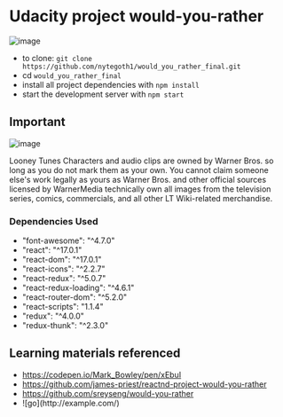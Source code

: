 # Udacity project would-you-rather

![image](https://www.udacity.com/favicon.ico)
* to clone: `git clone https://github.com/nytegoth1/would_you_rather_final.git`
* cd `would_you_rather_final`
* install all project dependencies with `npm install`
* start the development server with `npm start`


## Important

![image](https://www.warnerbros.com/assets/favicon-32x32.png)

Looney Tunes Characters and audio clips are owned by Warner Bros. so long as you do not mark them as your own.
You cannot claim someone else's work legally as yours as Warner Bros. and other official sources licensed by WarnerMedia technically own all images from the television series, comics, commercials, and all other LT Wiki-related merchandise.


<h3>Dependencies Used</h3>
<ul>
<li>"font-awesome": "^4.7.0"</li>
<li>"react": "^17.0.1"</li>
<li>"react-dom": "^17.0.1"</li>
<li>"react-icons": "^2.2.7"</li>
<li>"react-redux": "^5.0.7"</li>
<li>"react-redux-loading": "^4.6.1"</li>
<li>"react-router-dom": "^5.2.0"</li>
<li>"react-scripts": "1.1.4"</li>
<li>"redux": "^4.0.0"</li>
<li>"redux-thunk": "^2.3.0"</li>
</ul>

## Learning materials referenced
<ul>
  <li><a href="https://codepen.io/Mark_Bowley/pen/xEbuI" target="_blank">https://codepen.io/Mark_Bowley/pen/xEbuI</a></li>
  <li><a href="https://github.com/james-priest/reactnd-project-would-you-rather" target="_blank">https://github.com/james-priest/reactnd-project-would-you-rather</a></li>
  <li><a href="https://github.com/sreyseng/would-you-rather" target="_blank">https://github.com/sreyseng/would-you-rather</a></li>
  <li>![go](http://example.com/)</li>
</ul>
